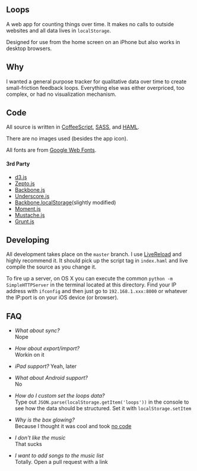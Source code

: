 ## Loops

A web app for counting things over time. It makes no calls to outside websites
and all data lives in `localStorage`.

Designed for use from the home screen on an iPhone but also works in desktop
browsers.

## Why

I wanted a general purpose tracker for qualitative data over time to create
small-friction feedback loops. Everything else was either overpriced, too
complex, or had no visualization mechanism.

## Code

All source is written in [CoffeeScript](http://coffeescript.org),
[SASS](http://sass-lang.com), and [HAML](http://haml.info).  

There are no images used (besides the app icon).  

All fonts are from [Google Web Fonts](http://www.google.com/webfonts/).

#### 3rd Party

* [d3.js](http://d3js.org/)
* [Zepto.js](http://zeptojs.com/)
* [Backbone.js](http://backbonejs.org/)
* [Underscore.js](http://underscorejs.org/)
* [Backbone.localStorage](https://github.com/jeromegn/Backbone.localStorage)(slightly modified)
* [Moment.js](http://momentjs.com/)
* [Mustache.js](https://github.com/janl/mustache.js/)
* [Grunt.js](http://gruntjs.com/)

## Developing

All development takes place on the `master` branch. I use
[LiveReload](http://livereload.com/) and highly recommend it. It should pick up
the script tag in `index.haml` and live compile the source as you change it.

To fire up a server, on OS X you can execute the common `python -m
SimpleHTTPServer` in the terminal located at this directory. Find your IP
address with `ifconfig` and then just go to `192.168.1.xxx:8000` or whatever the
IP:port is on your iOS device (or browser).

## FAQ

* _What about sync?_  
  Nope

* _How about export/import?_  
  Workin on it

* _iPad support?_
  Yeah, later

* _What about Android support?_  
  No

* _How do I custom set the loops data?_  
  Type out `JSON.parse(localStorage.getItem('loops'))` in the console to see how
  the data should be structured. Set it with `localStorage.setItem`

* _Why is the box glowing?_  
  Because I thought it was cool and took [no code](https://github.com/mattsa/loops/blob/master/src/sass/_animations.scss)

* _I don't like the music_  
  That sucks

* _I want to add songs to the music list_  
  Totally. Open a pull request with a link
